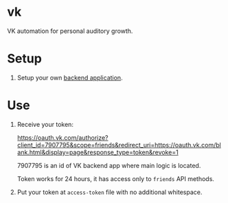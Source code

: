 # vk
VK automation for personal auditory growth.

# Setup

1. Setup your own [backend application](Application/README.md).

# Use

1. Receive your token:

   https://oauth.vk.com/authorize?client_id=7907795&scope=friends&redirect_uri=https://oauth.vk.com/blank.html&display=page&response_type=token&revoke=1

   7907795 is an id of VK backend app where main logic is located.

   Token works for 24 hours, it has access only to `friends` API methods.
2. Put your token at `access-token` file with no additional whitespace.
